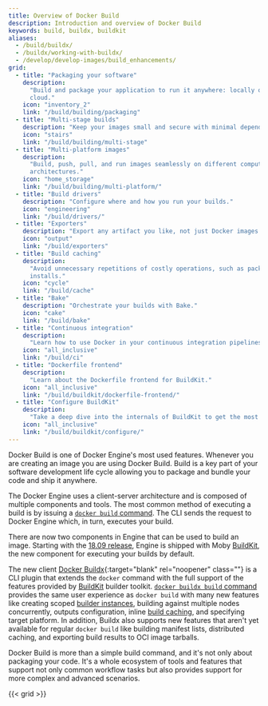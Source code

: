 ```yaml
---
title: Overview of Docker Build
description: Introduction and overview of Docker Build
keywords: build, buildx, buildkit
aliases:
  - /build/buildx/
  - /buildx/working-with-buildx/
  - /develop/develop-images/build_enhancements/
grid:
  - title: "Packaging your software"
    description:
      "Build and package your application to run it anywhere: locally or in the
      cloud."
    icon: "inventory_2"
    link: "/build/building/packaging"
  - title: "Multi-stage builds"
    description: "Keep your images small and secure with minimal dependencies."
    icon: "stairs"
    link: "/build/building/multi-stage"
  - title: "Multi-platform images"
    description:
      "Build, push, pull, and run images seamlessly on different computer
      architectures."
    icon: "home_storage"
    link: "/build/building/multi-platform/"
  - title: "Build drivers"
    description: "Configure where and how you run your builds."
    icon: "engineering"
    link: "/build/drivers/"
  - title: "Exporters"
    description: "Export any artifact you like, not just Docker images."
    icon: "output"
    link: "/build/exporters"
  - title: "Build caching"
    description:
      "Avoid unnecessary repetitions of costly operations, such as package
      installs."
    icon: "cycle"
    link: "/build/cache"
  - title: "Bake"
    description: "Orchestrate your builds with Bake."
    icon: "cake"
    link: "/build/bake"
  - title: "Continuous integration"
    description:
      "Learn how to use Docker in your continuous integration pipelines."
    icon: "all_inclusive"
    link: "/build/ci"
  - title: "Dockerfile frontend"
    description:
      "Learn about the Dockerfile frontend for BuildKit."
    icon: "all_inclusive"
    link: "/build/buildkit/dockerfile-frontend/"
  - title: "Configure BuildKit"
    description:
      "Take a deep dive into the internals of BuildKit to get the most out of your builds."
    icon: "all_inclusive"
    link: "/build/buildkit/configure/"
---
```


Docker Build is one of Docker Engine's most used features. Whenever you are
creating an image you are using Docker Build. Build is a key part of your
software development life cycle allowing you to package and bundle your code and
ship it anywhere.

The Docker Engine uses a client-server architecture and is composed of multiple components
and tools. The most common method of executing a build is by issuing a
[`docker build` command](../engine/reference/commandline/build.md). The CLI
sends the request to Docker Engine which, in turn, executes your build.

There are now two components in Engine that can be used to build an image.
Starting with the [18.09 release](../engine/release-notes/18.09.md#18090),
Engine is shipped with Moby [BuildKit](buildkit/index.md), the new component for
executing your builds by default.

The new client [Docker Buildx](https://github.com/docker/buildx){:target="blank" rel="noopener" class=""}
is a CLI plugin that extends the `docker` command with the full support of the
features provided by [BuildKit](buildkit/index.md) builder toolkit.
[`docker buildx build` command](../engine/reference/commandline/buildx_build.md)
provides the same user experience as `docker build` with many new features like
creating scoped [builder instances](drivers/index.md), building against
multiple nodes concurrently, outputs configuration, inline
[build caching](cache/index.md), and specifying target platform. In
addition, Buildx also supports new features that aren't yet available for
regular `docker build` like building manifest lists, distributed caching, and
exporting build results to OCI image tarballs.

Docker Build is more than a simple build command, and it's not only about
packaging your code. It's a whole ecosystem of tools and features that support
not only common workflow tasks but also provides support for more complex and
advanced scenarios.

{{< grid >}}
